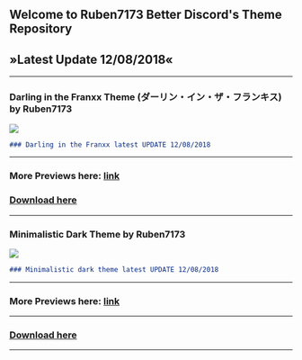 ## Welcome to Ruben7173 Better Discord's Theme Repository 
## »Latest Update 12/08/2018«
***

### Darling in the Franxx Theme (ダーリン・イン・ザ・フランキス) by Ruben7173

<img src="https://i.imgur.com/gpODc3b.jpg"/>

```markdown
### Darling in the Franxx latest UPDATE 12/08/2018
```
***
### More Previews here: [link](./page-02.html)
### [Download here](https://betterdiscord.net/ghdl?id=2238)
***

### Minimalistic Dark Theme by Ruben7173
<img src="https://i.imgur.com/eHzACMg.png"/>

```markdown 
### Minimalistic dark theme latest UPDATE 12/08/2018
```
***
### More Previews here: [link](./page-minimalistic-dark.html)
***
### [Download here](https://betterdiscord.net/ghdl?id=2239)
***